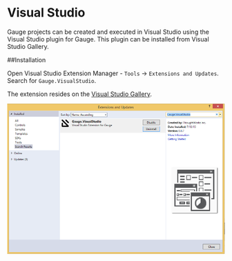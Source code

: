 # Visual Studio

Gauge projects can be created and executed in Visual Studio using the Visual Studio plugin for Gauge. This plugin can be installed from Visual Studio Gallery.

##Installation

Open Visual Studio Extension Manager - `Tools` -> `Extensions and Updates`. Search for `Gauge.VisualStudio`.

The extension resides on the [Visual Studio Gallery](https://visualstudiogallery.msdn.microsoft.com/d34964c5-3bf8-4138-be63-01214cb1db3e).

![install plugin](visual_studio_screenshots/VSPluginInstallation.png "install Gauge plugin")

